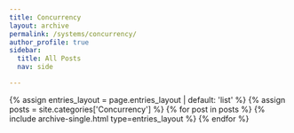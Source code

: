 ```yaml
---
title: Concurrency
layout: archive
permalink: /systems/concurrency/
author_profile: true
sidebar:
  title: All Posts
  nav: side

---
```


{% assign entries_layout = page.entries_layout | default: 'list' %}
{% assign posts = site.categories['Concurrency'] %}
{% for post in posts %} {% include archive-single.html type=entries_layout %} {% endfor %}